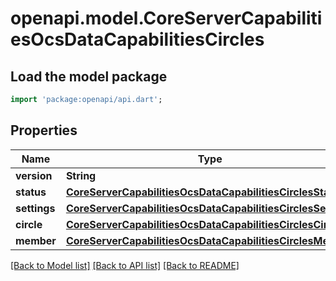 # openapi.model.CoreServerCapabilitiesOcsDataCapabilitiesCircles

## Load the model package
```dart
import 'package:openapi/api.dart';
```

## Properties
Name | Type | Description | Notes
------------ | ------------- | ------------- | -------------
**version** | **String** |  | [optional] 
**status** | [**CoreServerCapabilitiesOcsDataCapabilitiesCirclesStatus**](CoreServerCapabilitiesOcsDataCapabilitiesCirclesStatus.md) |  | [optional] 
**settings** | [**CoreServerCapabilitiesOcsDataCapabilitiesCirclesSettings**](CoreServerCapabilitiesOcsDataCapabilitiesCirclesSettings.md) |  | [optional] 
**circle** | [**CoreServerCapabilitiesOcsDataCapabilitiesCirclesCircle**](CoreServerCapabilitiesOcsDataCapabilitiesCirclesCircle.md) |  | [optional] 
**member** | [**CoreServerCapabilitiesOcsDataCapabilitiesCirclesMember**](CoreServerCapabilitiesOcsDataCapabilitiesCirclesMember.md) |  | [optional] 

[[Back to Model list]](../README.md#documentation-for-models) [[Back to API list]](../README.md#documentation-for-api-endpoints) [[Back to README]](../README.md)


